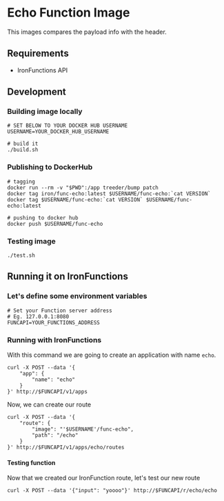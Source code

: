 # Echo Function Image

This images compares the payload info with the header.

## Requirements

- IronFunctions API

## Development

### Building image locally

```
# SET BELOW TO YOUR DOCKER HUB USERNAME
USERNAME=YOUR_DOCKER_HUB_USERNAME

# build it
./build.sh
```

### Publishing to DockerHub

```
# tagging
docker run --rm -v "$PWD":/app treeder/bump patch
docker tag iron/func-echo:latest $USERNAME/func-echo:`cat VERSION`
docker tag $USERNAME/func-echo:`cat VERSION` $USERNAME/func-echo:latest

# pushing to docker hub
docker push $USERNAME/func-echo
```

### Testing image

```
./test.sh
```

## Running it on IronFunctions

### Let's define some environment variables

```
# Set your Function server address
# Eg. 127.0.0.1:8080
FUNCAPI=YOUR_FUNCTIONS_ADDRESS
```

### Running with IronFunctions

With this command we are going to create an application with name `echo`.

```
curl -X POST --data '{
    "app": {
        "name": "echo"
    }
}' http://$FUNCAPI/v1/apps
```

Now, we can create our route

```
curl -X POST --data '{
    "route": {
        "image": "'$USERNAME'/func-echo",
        "path": "/echo"
    }
}' http://$FUNCAPI/v1/apps/echo/routes
```

#### Testing function

Now that we created our IronFunction route, let's test our new route

```
curl -X POST --data '{"input": "yoooo"}' http://$FUNCAPI/r/echo/echo
```